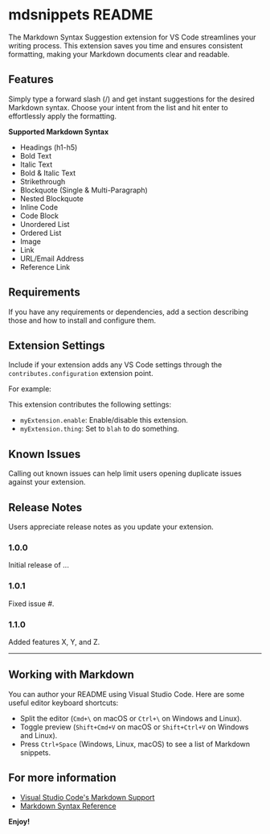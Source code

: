 # mdsnippets README

The Markdown Syntax Suggestion extension for VS Code streamlines your writing process. 
This extension saves you time and ensures consistent formatting, making your Markdown documents clear and readable.

## Features

Simply type a forward slash (/) and get instant suggestions for the desired Markdown syntax. Choose your intent from the list and hit enter to effortlessly apply the formatting.

**Supported Markdown Syntax** 
- Headings (h1-h5)
- Bold Text
- Italic Text
- Bold & Italic Text
- Strikethrough
- Blockquote (Single & Multi-Paragraph)
- Nested Blockquote
- Inline Code
- Code Block
- Unordered List
- Ordered List
- Image
- Link
- URL/Email Address
- Reference Link
<!-- \!\[feature X\]\(images/feature-x.png\) -->

<!-- > Tip: Many popular extensions utilize animations. This is an excellent way to show off your extension! We recommend short, focused animations that are easy to follow. -->

## Requirements

If you have any requirements or dependencies, add a section describing those and how to install and configure them.


## Extension Settings

Include if your extension adds any VS Code settings through the `contributes.configuration` extension point.

For example:

This extension contributes the following settings:

* `myExtension.enable`: Enable/disable this extension.
* `myExtension.thing`: Set to `blah` to do something.

## Known Issues

Calling out known issues can help limit users opening duplicate issues against your extension.

## Release Notes

Users appreciate release notes as you update your extension.

### 1.0.0

Initial release of ...

### 1.0.1

Fixed issue #.

### 1.1.0

Added features X, Y, and Z.

---

## Working with Markdown

You can author your README using Visual Studio Code. Here are some useful editor keyboard shortcuts:

* Split the editor (`Cmd+\` on macOS or `Ctrl+\` on Windows and Linux).
* Toggle preview (`Shift+Cmd+V` on macOS or `Shift+Ctrl+V` on Windows and Linux).
* Press `Ctrl+Space` (Windows, Linux, macOS) to see a list of Markdown snippets.

## For more information

* [Visual Studio Code's Markdown Support](http://code.visualstudio.com/docs/languages/markdown)
* [Markdown Syntax Reference](https://help.github.com/articles/markdown-basics/)

**Enjoy!**
